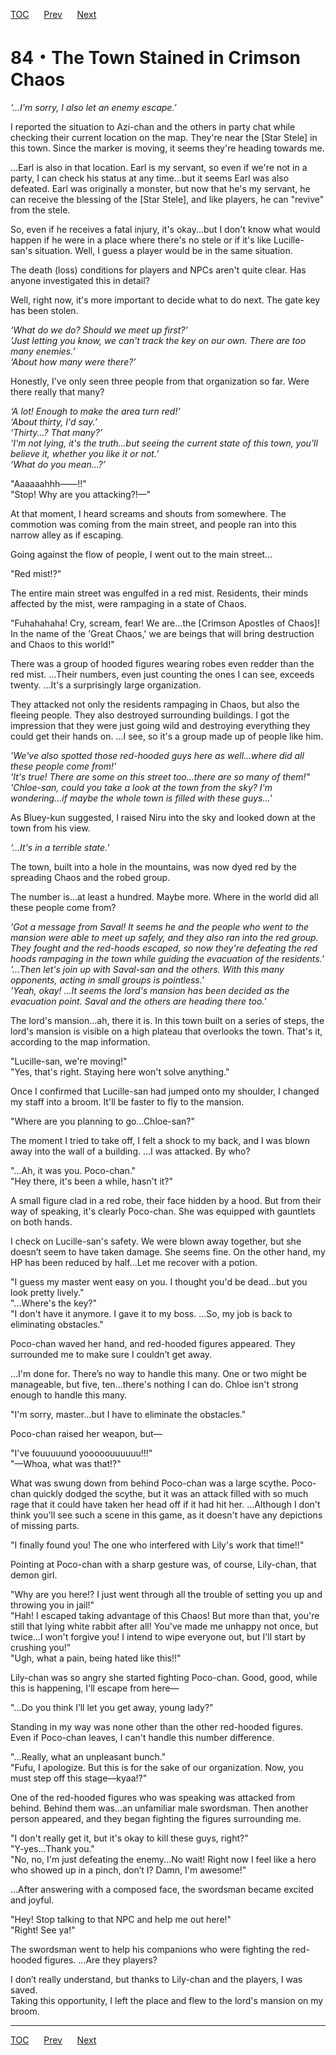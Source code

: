 [TOC](../readme.md)&nbsp;&nbsp;&nbsp;&nbsp;&nbsp;&nbsp;[Prev](Section0083.md)&nbsp;&nbsp;&nbsp;&nbsp;&nbsp;&nbsp;[Next](Section0085.md)



# 84・The Town Stained in Crimson Chaos

*‘...I'm sorry, I also let an enemy escape.’*  
  
I reported the situation to Azi-chan and the others in party chat while
checking their current location on the map. They're near the \[Star
Stele\] in this town. Since the marker is moving, it seems they're
heading towards me.  
  
...Earl is also in that location. Earl is my servant, so even if we're
not in a party, I can check his status at any time...but it seems Earl
was also defeated. Earl was originally a monster, but now that he's my
servant, he can receive the blessing of the \[Star Stele\], and like
players, he can "revive" from the stele.  
  
So, even if he receives a fatal injury, it's okay...but I don't know
what would happen if he were in a place where there's no stele or if
it's like Lucille-san's situation. Well, I guess a player would be in
the same situation.  
  
The death (loss) conditions for players and NPCs aren't quite clear. Has
anyone investigated this in detail?  
  
Well, right now, it's more important to decide what to do next. The gate
key has been stolen.  
  
*‘What do we do? Should we meet up first?’*  
*‘Just letting you know, we can't track the key on our own. There are
too many enemies.’*  
*‘About how many were there?’*  
  
Honestly, I've only seen three people from that organization so far.
Were there really that many?  
  
*‘A lot! Enough to make the area turn red!’*  
*‘About thirty, I'd say.’*  
*‘Thirty...? That many?’*  
*‘I'm not lying, it's the truth...but seeing the current state of this
town, you'll believe it, whether you like it or not.’*  
*‘What do you mean...?’*  
  
"Aaaaaahhh――!!"  
"Stop! Why are you attacking?!—"  
  
At that moment, I heard screams and shouts from somewhere. The commotion
was coming from the main street, and people ran into this narrow alley
as if escaping.  
  
Going against the flow of people, I went out to the main street...  
  
"Red mist!?"  
  
The entire main street was engulfed in a red mist. Residents, their
minds affected by the mist, were rampaging in a state of Chaos.  
  
"Fuhahahaha! Cry, scream, fear! We are...the \[Crimson Apostles of
Chaos\]! In the name of the 'Great Chaos,' we are beings that will bring
destruction and Chaos to this world!"  
  
There was a group of hooded figures wearing robes even redder than the
red mist. ...Their numbers, even just counting the ones I can see,
exceeds twenty. ...It's a surprisingly large organization.  
  
They attacked not only the residents rampaging in Chaos, but also the
fleeing people. They also destroyed surrounding buildings. I got the
impression that they were just going wild and destroying everything they
could get their hands on. ...I see, so it's a group made up of people
like him.  
  
*'We've also spotted those red-hooded guys here as well...where did all
these people come from!'*  
*'It's true! There are some on this street too...there are so many of
them!"*  
*'Chloe-san, could you take a look at the town from the sky? I'm
wondering...if maybe the whole town is filled with these guys...'*  
  
As Bluey-kun suggested, I raised Niru into the sky and looked down at
the town from his view.  
  
*‘...It's in a terrible state.’*  
  
The town, built into a hole in the mountains, was now dyed red by the
spreading Chaos and the robed group.  
  
The number is...at least a hundred. Maybe more. Where in the world did
all these people come from?  
  
*'Got a message from Saval! It seems he and the people who went to the
mansion were able to meet up safely, and they also ran into the red
group. They fought and the red-hoods escaped, so now they're defeating
the red hoods rampaging in the town while guiding the evacuation of the
residents.'*  
*'...Then let's join up with Saval-san and the others. With this many
opponents, acting in small groups is pointless.'*  
*'Yeah, okay! ...It seems the lord's mansion has been decided as the
evacuation point. Saval and the others are heading there too.'*  
  
The lord's mansion...ah, there it is. In this town built on a series of
steps, the lord's mansion is visible on a high plateau that overlooks
the town. That's it, according to the map information.  
  
"Lucille-san, we're moving!"  
"Yes, that's right. Staying here won't solve anything."  
  
Once I confirmed that Lucille-san had jumped onto my shoulder, I changed
my staff into a broom. It'll be faster to fly to the mansion.  
  
"Where are you planning to go...Chloe-san?"  
  
The moment I tried to take off, I felt a shock to my back, and I was
blown away into the wall of a building. ...I was attacked. By who?  
  
"...Ah, it was you. Poco-chan."  
"Hey there, it's been a while, hasn't it?"  
  
A small figure clad in a red robe, their face hidden by a hood. But from
their way of speaking, it's clearly Poco-chan. She was equipped with
gauntlets on both hands.  
  
I check on Lucille-san's safety. We were blown away together, but she
doesn’t seem to have taken damage. She seems fine. On the other hand, my
HP has been reduced by half...Let me recover with a potion.  
  
"I guess my master went easy on you. I thought you'd be dead...but you
look pretty lively."  
"...Where's the key?"  
"I don't have it anymore. I gave it to my boss. ...So, my job is back to
eliminating obstacles."  
  
Poco-chan waved her hand, and red-hooded figures appeared. They
surrounded me to make sure I couldn’t get away.  
  
...I'm done for. There’s no way to handle this many. One or two might be
manageable, but five, ten...there's nothing I can do. Chloe isn't strong
enough to handle this many.  
  
"I'm sorry, master...but I have to eliminate the obstacles."  
  
Poco-chan raised her weapon, but—  
  
"I've fouuuuund yooooouuuuuu!!!"  
"—Whoa, what was that!?"  
  
What was swung down from behind Poco-chan was a large scythe. Poco-chan
quickly dodged the scythe, but it was an attack filled with so much rage
that it could have taken her head off if it had hit her. ...Although I
don't think you'll see such a scene in this game, as it doesn't have any
depictions of missing parts.  
  
"I finally found you! The one who interfered with Lily's work that
time!!"  
  
Pointing at Poco-chan with a sharp gesture was, of course, Lily-chan,
that demon girl.  
  
"Why are you here!? I just went through all the trouble of setting you
up and throwing you in jail!"  
"Hah! I escaped taking advantage of this Chaos! But more than that,
you're still that lying white rabbit after all! You've made me unhappy
not once, but twice...I won't forgive you! I intend to wipe everyone
out, but I'll start by crushing you!"  
"Ugh, what a pain, being hated like this!!"  
  
Lily-chan was so angry she started fighting Poco-chan. Good, good, while
this is happening, I'll escape from here—  
  
"...Do you think I’ll let you get away, young lady?"  
  
Standing in my way was none other than the other red-hooded figures.
Even if Poco-chan leaves, I can't handle this number difference.  
  
"...Really, what an unpleasant bunch."  
"Fufu, I apologize. But this is for the sake of our organization. Now,
you must step off this stage—kyaa!?"  
  
One of the red-hooded figures who was speaking was attacked from behind.
Behind them was...an unfamiliar male swordsman. Then another person
appeared, and they began fighting the figures surrounding me.  
  
"I don't really get it, but it's okay to kill these guys, right?"  
"Y-yes...Thank you."  
"No, no, I'm just defeating the enemy...No wait! Right now I feel like a
hero who showed up in a pinch, don’t I? Damn, I'm awesome!"  
  
...After answering with a composed face, the swordsman became excited
and joyful.  
  
"Hey! Stop talking to that NPC and help me out here!"  
"Right! See ya!"  
  
The swordsman went to help his companions who were fighting the
red-hooded figures. ...Are they players?  
  
I don’t really understand, but thanks to Lily-chan and the players, I
was saved.  
Taking this opportunity, I left the place and flew to the lord's mansion
on my broom.  
  
  
  


---
[TOC](../readme.md)&nbsp;&nbsp;&nbsp;&nbsp;&nbsp;&nbsp;[Prev](Section0083.md)&nbsp;&nbsp;&nbsp;&nbsp;&nbsp;&nbsp;[Next](Section0085.md)

